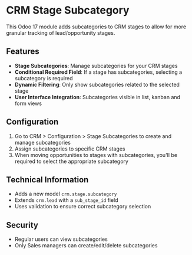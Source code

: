 # CRM Stage Subcategory

This Odoo 17 module adds subcategories to CRM stages to allow for more granular tracking of lead/opportunity stages.

## Features

- **Stage Subcategories**: Manage subcategories for your CRM stages
- **Conditional Required Field**: If a stage has subcategories, selecting a subcategory is required
- **Dynamic Filtering**: Only show subcategories related to the selected stage
- **User Interface Integration**: Subcategories visible in list, kanban and form views

## Configuration

1. Go to CRM > Configuration > Stage Subcategories to create and manage subcategories
2. Assign subcategories to specific CRM stages
3. When moving opportunities to stages with subcategories, you'll be required to select the appropriate subcategory

## Technical Information

- Adds a new model `crm.stage.subcategory`
- Extends `crm.lead` with a `sub_stage_id` field
- Uses validation to ensure correct subcategory selection

## Security

- Regular users can view subcategories
- Only Sales managers can create/edit/delete subcategories
